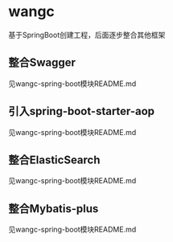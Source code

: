 # wangc
基于SpringBoot创建工程，后面逐步整合其他框架
## 整合Swagger
见wangc-spring-boot模块README.md

## 引入spring-boot-starter-aop
见wangc-spring-boot模块README.md

## 整合ElasticSearch
见wangc-spring-boot模块README.md

## 整合Mybatis-plus
见wangc-spring-boot模块README.md